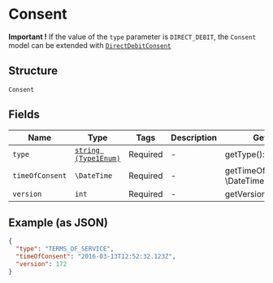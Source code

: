 
# Consent

**Important !** If the value of the `type` parameter is `DIRECT_DEBIT`, the `Consent` model can be extended with [`DirectDebitConsent`](../../doc/models/direct-debit-consent.md)

## Structure

`Consent`

## Fields

| Name | Type | Tags | Description | Getter | Setter |
|  --- | --- | --- | --- | --- | --- |
| `type` | [`string (Type1Enum)`](../../doc/models/type-1-enum.md) | Required | - | getType(): string | setType(string type): void |
| `timeOfConsent` | `\DateTime` | Required | - | getTimeOfConsent(): \DateTime | setTimeOfConsent(\DateTime timeOfConsent): void |
| `version` | `int` | Required | - | getVersion(): int | setVersion(int version): void |

## Example (as JSON)

```json
{
  "type": "TERMS_OF_SERVICE",
  "timeOfConsent": "2016-03-13T12:52:32.123Z",
  "version": 172
}
```

